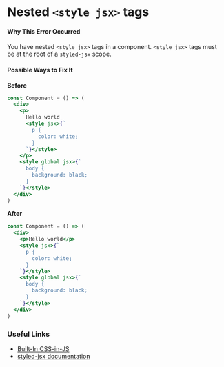 # Nested `<style jsx>` tags

#### Why This Error Occurred

You have nested `<style jsx>` tags in a component. `<style jsx>` tags must be at the root of a `styled-jsx` scope.

#### Possible Ways to Fix It

**Before**

```jsx
const Component = () => (
  <div>
    <p>
      Hello world
      <style jsx>{`
        p {
          color: white;
        }
      `}</style>
    </p>
    <style global jsx>{`
      body {
        background: black;
      }
    `}</style>
  </div>
)
```

**After**

```jsx
const Component = () => (
  <div>
    <p>Hello world</p>
    <style jsx>{`
      p {
        color: white;
      }
    `}</style>
    <style global jsx>{`
      body {
        background: black;
      }
    `}</style>
  </div>
)
```

### Useful Links

- [Built-In CSS-in-JS](https://nextjs.org/docs/basic-features/built-in-css-support#css-in-js)
- [styled-jsx documentation](https://github.com/vercel/styled-jsx)
